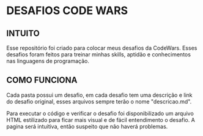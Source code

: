 # DESAFIOS CODE WARS

## INTUITO 

Esse repositório foi criado para colocar meus desafios da CodeWars. Esses desafios foram feitos para treinar minhas skills, aptidão e conhecimentos nas linguagens de programação.

## COMO FUNCIONA

Cada pasta possui um desafio, em cada desafio tem uma descrição e link do desafio original, esses arquivos sempre terão o nome "descricao.md".

Para executar o código e verificar o desafio foi disponibilizado um arquivo HTML estilizado para ficar mais visual e de fácil entendimento o desafio. A pagina será intuitiva, então suspeito que não haverá problemas.
